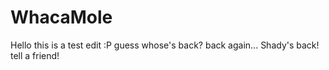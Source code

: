 # WhacaMole
Hello this is a test edit :P
guess whose's back? back again...
Shady's back! tell a friend!
